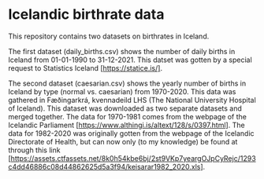 # Icelandic birthrate data

This repository contains two datasets on birthrates in Iceland.

The first dataset (daily_births.csv) shows the number of daily births in Iceland from 01-01-1990 to 31-12-2021. 
This datset was gotten by a special request to Statistics Iceland [https://statice.is/].

The second dataset (caesarian.csv) shows the yearly number of births in Iceland by type (normal vs. caesarian) from 1970-2020.
This data was gathered in Fæðingarkrá, kvennadeild LHS (The National University Hospital of Iceland).
This dataset was downloaded as two separate datasets and merged together. 
The data for 1970-1981 comes from the webpage of the Icelandic Parliament [https://www.althingi.is/altext/128/s/0397.html].
The data for 1982-2020 was originally gotten from the webpage of the Icelandic Directorate of Health, but can now only (to my knowledge) be found at through this link [https://assets.ctfassets.net/8k0h54kbe6bj/2st9VKp7yeargOJpCyRejc/1293c4dd46886c08d44862625d5a3f94/keisarar1982_2020.xls].

